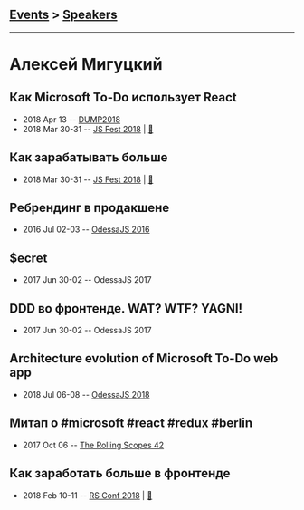 ## [Events](../README.md) > [Speakers](../speakers.md)
---

# Алексей Мигуцкий

## Как Microsoft To-Do использует React
- 2018 Apr 13 -- [DUMP2018](https://www.youtube.com/watch?v=ZdrnIUgeDAs)    
- 2018 Mar 30-31 -- [JS Fest 2018](https://www.youtube.com/watch?v=6WeRZk7hsoE)  | [:notebook:](http://slides.com/mr-mig/todo-react-2018#/)  
## Как зарабатывать больше
- 2018 Mar 30-31 -- [JS Fest 2018](https://www.youtube.com/watch?v=H3ARoh7uih4)  | [:notebook:](http://slides.com/mr-mig/jsfest-secret#/)  
## Ребрендинг в продакшене
- 2016 Jul 02-03 -- [OdessaJS 2016](https://youtu.be/gfO2i9p8XSo)    
## $ecret
- 2017 Jun 30-02 -- OdessaJS 2017    
## DDD во фронтенде. WAT? WTF? YAGNI!
- 2017 Jun 30-02 -- OdessaJS 2017    
## Architecture evolution of Microsoft To-Do web app
- 2018 Jul 06-08 -- [OdessaJS 2018](https://youtu.be/BcyGEIhBZSE)    
## Митап о #microsoft #react #redux #berlin
- 2017 Oct 06 -- [The Rolling Scopes 42](https://www.youtube.com/watch?v=UPuWeBeMnTU&t=7635s)    
## Как заработать больше в фронтенде
- 2018 Feb 10-11 -- [RS Conf 2018](https://youtu.be/A2RNBIHe8t0)  | [:notebook:](http://slides.com/mr-mig/secret#/)  
